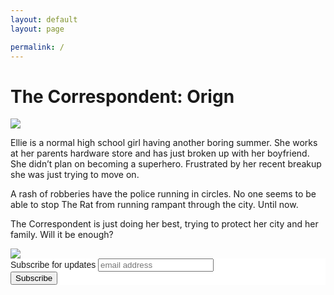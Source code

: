 ```yaml
---
layout: default
layout: page

permalink: /
---
```

<h1> The Correspondent: Orign</h1>
<a href = "http://dylan.la/1SaT8L4">
<img src = "https://dl.dropboxusercontent.com/u/45369/Correspondent-1-mock.png" link = "http://dylan.la/1SaT8L4">
</a> 

Ellie is a normal high school girl having another boring summer. She works at her parents hardware store and has just broken up with her boyfriend. She didn’t plan on becoming a superhero. Frustrated by her recent breakup she was just trying to move on.

A rash of robberies have the police running in circles. No one seems to be able to stop The Rat from running rampant through the city. Until now.

The Correspondent is just doing her best, trying to protect her city and her family. Will it be enough?


<a href = "http://dylan.la/1SaT8L4">
<img src = "https://images-na.ssl-images-amazon.com/images/G/01/associates/remote-buy-box/buy1._V192207739_.gif" link = "http://www.amazon.com/gp/product/B01E7M5TKC">
</a>


<!-- Begin MailChimp Signup Form -->
<link href="//cdn-images.mailchimp.com/embedcode/slim-081711.css" rel="stylesheet" type="text/css">
<style type="text/css">
	#mc_embed_signup{background:#fff; clear:left; font:14px Helvetica,Arial,sans-serif; }
	/* Add your own MailChimp form style overrides in your site stylesheet or in this style block.
	   We recommend moving this block and the preceding CSS link to the HEAD of your HTML file. */
</style>
<div id="mc_embed_signup">
<form action="//dylanreed.us12.list-manage.com/subscribe/post?u=aef49e9bc6220b93bcd835967&amp;id=82299a5c9f" method="post" id="mc-embedded-subscribe-form" name="mc-embedded-subscribe-form" class="validate" target="_blank" novalidate>
    <div id="mc_embed_signup_scroll">
	<label for="mce-EMAIL">Subscribe for updates</label>
	<input type="email" value="" name="EMAIL" class="email" id="mce-EMAIL" placeholder="email address" required>
    <!-- real people should not fill this in and expect good things - do not remove this or risk form bot signups-->
    <div style="position: absolute; left: -5000px;" aria-hidden="true"><input type="text" name="b_aef49e9bc6220b93bcd835967_82299a5c9f" tabindex="-1" value=""></div>
    <div class="clear"><input type="submit" value="Subscribe" name="subscribe" id="mc-embedded-subscribe" class="button"></div>
    </div>
</form>
</div>

<!--End mc_embed_signup-->